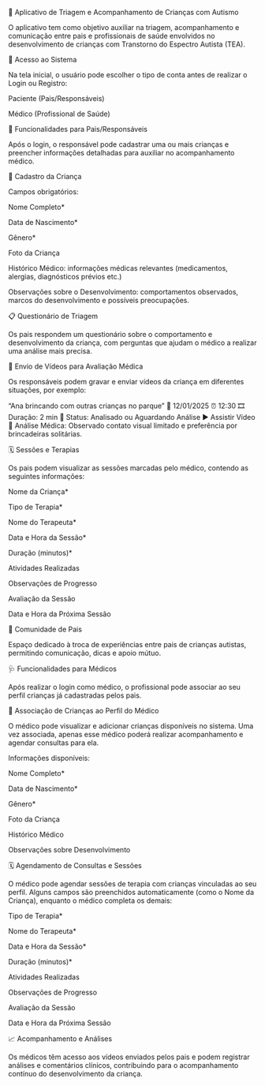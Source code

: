 🧩 Aplicativo de Triagem e Acompanhamento de Crianças com Autismo

O aplicativo tem como objetivo auxiliar na triagem, acompanhamento e comunicação entre pais e profissionais de saúde envolvidos no desenvolvimento de crianças com Transtorno do Espectro Autista (TEA).

👤 Acesso ao Sistema

Na tela inicial, o usuário pode escolher o tipo de conta antes de realizar o Login ou Registro:

Paciente (Pais/Responsáveis)

Médico (Profissional de Saúde)

🧒 Funcionalidades para Pais/Responsáveis

Após o login, o responsável pode cadastrar uma ou mais crianças e preencher informações detalhadas para auxiliar no acompanhamento médico.

🧾 Cadastro da Criança

Campos obrigatórios:

Nome Completo*

Data de Nascimento*

Gênero*

Foto da Criança

Histórico Médico: informações médicas relevantes (medicamentos, alergias, diagnósticos prévios etc.)

Observações sobre o Desenvolvimento: comportamentos observados, marcos do desenvolvimento e possíveis preocupações.

📋 Questionário de Triagem

Os pais respondem um questionário sobre o comportamento e desenvolvimento da criança, com perguntas que ajudam o médico a realizar uma análise mais precisa.

🎥 Envio de Vídeos para Avaliação Médica

Os responsáveis podem gravar e enviar vídeos da criança em diferentes situações, por exemplo:

“Ana brincando com outras crianças no parque”
📅 12/01/2025 ⏰ 12:30
🎞️ Duração: 2 min
📍 Status: Analisado ou Aguardando Análise
▶️ Assistir Vídeo
💬 Análise Médica: Observado contato visual limitado e preferência por brincadeiras solitárias.

🗓️ Sessões e Terapias

Os pais podem visualizar as sessões marcadas pelo médico, contendo as seguintes informações:

Nome da Criança*

Tipo de Terapia*

Nome do Terapeuta*

Data e Hora da Sessão*

Duração (minutos)*

Atividades Realizadas

Observações de Progresso

Avaliação da Sessão

Data e Hora da Próxima Sessão

💬 Comunidade de Pais

Espaço dedicado à troca de experiências entre pais de crianças autistas, permitindo comunicação, dicas e apoio mútuo.

🩺 Funcionalidades para Médicos

Após realizar o login como médico, o profissional pode associar ao seu perfil crianças já cadastradas pelos pais.

👶 Associação de Crianças ao Perfil do Médico

O médico pode visualizar e adicionar crianças disponíveis no sistema.
Uma vez associada, apenas esse médico poderá realizar acompanhamento e agendar consultas para ela.

Informações disponíveis:

Nome Completo*

Data de Nascimento*

Gênero*

Foto da Criança

Histórico Médico

Observações sobre Desenvolvimento

🗓️ Agendamento de Consultas e Sessões

O médico pode agendar sessões de terapia com crianças vinculadas ao seu perfil.
Alguns campos são preenchidos automaticamente (como o Nome da Criança), enquanto o médico completa os demais:

Tipo de Terapia*

Nome do Terapeuta*

Data e Hora da Sessão*

Duração (minutos)*

Atividades Realizadas

Observações de Progresso

Avaliação da Sessão

Data e Hora da Próxima Sessão

📈 Acompanhamento e Análises

Os médicos têm acesso aos vídeos enviados pelos pais e podem registrar análises e comentários clínicos, contribuindo para o acompanhamento contínuo do desenvolvimento da criança.

